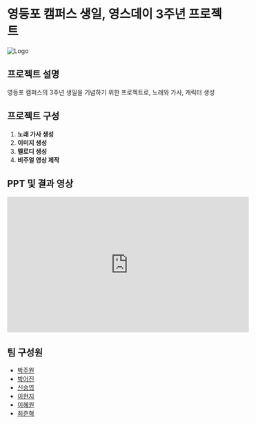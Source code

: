 # 영등포 캠퍼스 생일, 영스데이 3주년 프로젝트

![Logo](https://github.com/SeSAC-TextAnalysis/kpop/assets/99532836/f21c2d75-b5e2-4ed6-84f0-6b43cdaa14ce)

## 프로젝트 설명
영등포 캠퍼스의 3주년 생일을 기념하기 위한 프로젝트로, 노래와 가사, 캐릭터 생성

## 프로젝트 구성
1. **노래 가사 생성**
2. **이미지 생성**
3. **멜로디 생성**
4. **비주얼 영상 제작**

## PPT 및 결과 영상

<iframe width="560" height="315" src="https://www.youtube.com/embed/74rXq-tHxPM?si=QtHNBiCZHOVDXhTw" title="YouTube video player" frameborder="0" allow="accelerometer; autoplay; clipboard-write; encrypted-media; gyroscope; picture-in-picture; web-share" allowfullscreen></iframe>

## 팀 구성원
- [박주원](https://github.com/ParkSeoul)
- [박어진](https://github.com/likecola)
- [신승엽](https://github.com/syshin0116)
- [이현지](https://github.com/FrontHeadNULL)
- [이혜원](https://github.com/dev-hw)
- [최준혁](https://github.com/kimbap918)

